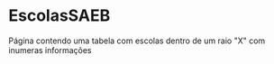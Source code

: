 # EscolasSAEB
Página contendo uma tabela com escolas dentro de um raio "X" com inumeras informações

